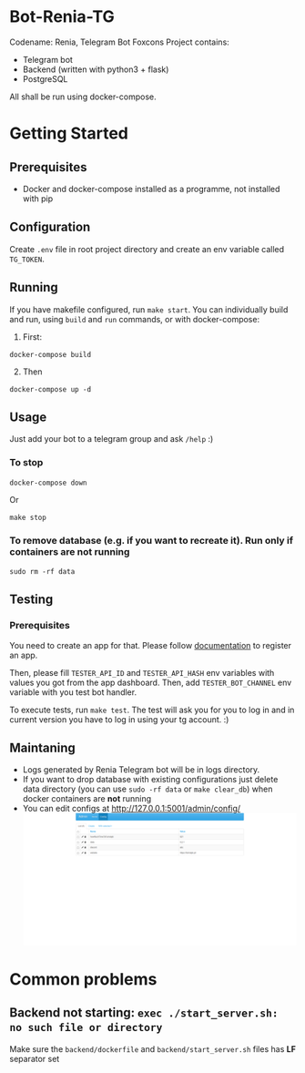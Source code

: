 # Bot-Renia-TG
Codename: Renia, Telegram Bot Foxcons
Project contains:
 - Telegram bot
 - Backend (written with python3 + flask)
 - PostgreSQL 

All shall be run using docker-compose.

# Getting Started

## Prerequisites
 - Docker and docker-compose installed as a programme, not installed with pip

## Configuration

Create `.env` file in root project directory and create an env variable called `TG_TOKEN`.

## Running

If you have makefile configured, run `make start`. You can individually build and run, using `build` and `run` commands, or with docker-compose:

1. First:
```
docker-compose build
```
2. Then
```
docker-compose up -d
```

## Usage
Just add your bot to a telegram group and ask `/help` :) 

### To stop
```
docker-compose down
```

Or

```
make stop
```

### To remove database (e.g. if you want to recreate it). Run only if containers are **not** running
```
sudo rm -rf data
```

## Testing

### Prerequisites

You need to create an app for that. Please follow [documentation](https://core.telegram.org/api/obtaining_api_id) to register an app.

Then, please fill `TESTER_API_ID` and `TESTER_API_HASH` env variables with values you got from the app dashboard. Then, add `TESTER_BOT_CHANNEL` env variable with you test bot handler.

To execute tests, run `make test`. The test will ask you for you to log in and in current version you have to log in using your tg account. :)

## Maintaning
 - Logs generated by Renia Telegram bot will be in logs directory.
 - If you want to drop database with existing configurations just delete data directory (you can use `sudo -rf data` or `make clear_db`) when docker containers are **not** running
 - You can edit configs at http://127.0.0.1:5001/admin/config/ 
![admin_panel.png](docs%2Fadmin_panel.png)

# Common problems
## Backend not starting: `exec ./start_server.sh: no such file or directory`
Make sure the `backend/dockerfile` and `backend/start_server.sh` files has **LF** separator set 
